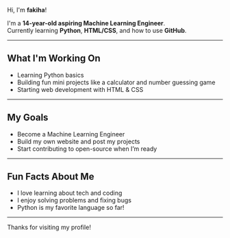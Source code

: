   Hi, I'm **fakiha**!

I'm a **14-year-old aspiring Machine Learning Engineer**.  
Currently learning **Python**, **HTML/CSS**, and how to use **GitHub**.

---

##  What I'm Working On
- Learning Python basics
- Building fun mini projects like a calculator and number guessing game
- Starting web development with HTML & CSS

---

##  My Goals
- Become a Machine Learning Engineer
- Build my own website and post my projects
- Start contributing to open-source when I’m ready

---

##  Fun Facts About Me
-  I love learning about tech and coding
-  I enjoy solving problems and fixing bugs
-  Python is my favorite language so far!

---

Thanks for visiting my profile! 
